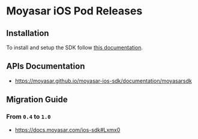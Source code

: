 # Moyasar iOS Pod Releases

## Installation

To install and setup the SDK follow [this documentation](https://docs.mysr.dev/sdk/ios/installation).

## APIs Documentation

* <https://moyasar.github.io/moyasar-ios-sdk/documentation/moyasarsdk>

## Migration Guide

### From `0.4` to `1.0`

* <https://docs.moyasar.com/ios-sdk#Lxmx0>